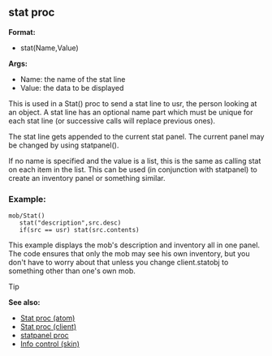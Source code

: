 ## stat proc

**Format:**
+   stat(Name,Value)

**Args:**
+   Name: the name of the stat line
+   Value: the data to be displayed

This is used in a Stat() proc to send a stat line to usr, the
person looking at an object. A stat line has an optional name part which
must be unique for each stat line (or successive calls will replace
previous ones). 

The stat line gets appended to the current stat
panel. The current panel may be changed by using statpanel().

If no name is specified and the value is a list, this is the
same as calling stat on each item in the list. This can be used (in
conjunction with statpanel) to create an inventory panel or something
similar.
### Example:

```dm
mob/Stat()
   stat("description",src.desc)
   if(src == usr) stat(src.contents)
```
 
This example displays the mob\'s
description and inventory all in one panel. The code ensures that only
the mob may see his own inventory, but you don\'t have to worry about
that unless you change client.statobj to something other than one\'s own
mob.

> [!TIP] 
> **See also:**
> +   [Stat proc (atom)](/ref/atom/proc/Stat.md) 
> +   [Stat proc (client)](/ref/client/proc/Stat.md) 
> +   [statpanel proc](/ref/proc/statpanel.md) 
> +   [Info control (skin)](/ref/skin/control/info.md) 